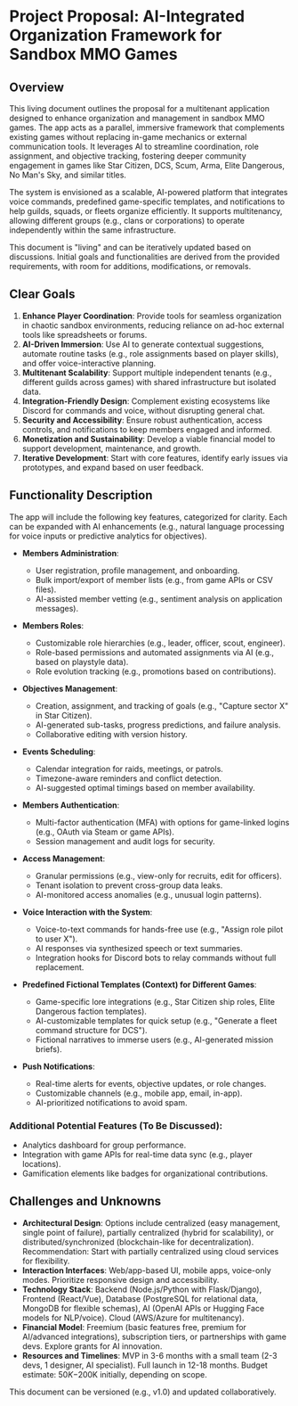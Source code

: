 
# Project Proposal: AI-Integrated Organization Framework for Sandbox MMO Games

## Overview
This living document outlines the proposal for a multitenant application designed to enhance organization and management in sandbox MMO games. The app acts as a parallel, immersive framework that complements existing games without replacing in-game mechanics or external communication tools. It leverages AI to streamline coordination, role assignment, and objective tracking, fostering deeper community engagement in games like Star Citizen, DCS, Scum, Arma, Elite Dangerous, No Man's Sky, and similar titles.

The system is envisioned as a scalable, AI-powered platform that integrates voice commands, predefined game-specific templates, and notifications to help guilds, squads, or fleets organize efficiently. It supports multitenancy, allowing different groups (e.g., clans or corporations) to operate independently within the same infrastructure.

This document is "living" and can be iteratively updated based on discussions. Initial goals and functionalities are derived from the provided requirements, with room for additions, modifications, or removals.

## Clear Goals
1. **Enhance Player Coordination**: Provide tools for seamless organization in chaotic sandbox environments, reducing reliance on ad-hoc external tools like spreadsheets or forums.
2. **AI-Driven Immersion**: Use AI to generate contextual suggestions, automate routine tasks (e.g., role assignments based on player skills), and offer voice-interactive planning.
3. **Multitenant Scalability**: Support multiple independent tenants (e.g., different guilds across games) with shared infrastructure but isolated data.
4. **Integration-Friendly Design**: Complement existing ecosystems like Discord for commands and voice, without disrupting general chat.
5. **Security and Accessibility**: Ensure robust authentication, access controls, and notifications to keep members engaged and informed.
6. **Monetization and Sustainability**: Develop a viable financial model to support development, maintenance, and growth.
7. **Iterative Development**: Start with core features, identify early issues via prototypes, and expand based on user feedback.

## Functionality Description
The app will include the following key features, categorized for clarity. Each can be expanded with AI enhancements (e.g., natural language processing for voice inputs or predictive analytics for objectives).

- **Members Administration**:
  - User registration, profile management, and onboarding.
  - Bulk import/export of member lists (e.g., from game APIs or CSV files).
  - AI-assisted member vetting (e.g., sentiment analysis on application messages).

- **Members Roles**:
  - Customizable role hierarchies (e.g., leader, officer, scout, engineer).
  - Role-based permissions and automated assignments via AI (e.g., based on playstyle data).
  - Role evolution tracking (e.g., promotions based on contributions).

- **Objectives Management**:
  - Creation, assignment, and tracking of goals (e.g., "Capture sector X" in Star Citizen).
  - AI-generated sub-tasks, progress predictions, and failure analysis.
  - Collaborative editing with version history.

- **Events Scheduling**:
  - Calendar integration for raids, meetings, or patrols.
  - Timezone-aware reminders and conflict detection.
  - AI-suggested optimal timings based on member availability.

- **Members Authentication**:
  - Multi-factor authentication (MFA) with options for game-linked logins (e.g., OAuth via Steam or game APIs).
  - Session management and audit logs for security.

- **Access Management**:
  - Granular permissions (e.g., view-only for recruits, edit for officers).
  - Tenant isolation to prevent cross-group data leaks.
  - AI-monitored access anomalies (e.g., unusual login patterns).

- **Voice Interaction with the System**:
  - Voice-to-text commands for hands-free use (e.g., "Assign role pilot to user X").
  - AI responses via synthesized speech or text summaries.
  - Integration hooks for Discord bots to relay commands without full replacement.

- **Predefined Fictional Templates (Context) for Different Games**:
  - Game-specific lore integrations (e.g., Star Citizen ship roles, Elite Dangerous faction templates).
  - AI-customizable templates for quick setup (e.g., "Generate a fleet command structure for DCS").
  - Fictional narratives to immerse users (e.g., AI-generated mission briefs).

- **Push Notifications**:
  - Real-time alerts for events, objective updates, or role changes.
  - Customizable channels (e.g., mobile app, email, in-app).
  - AI-prioritized notifications to avoid spam.

### Additional Potential Features (To Be Discussed):
- Analytics dashboard for group performance.
- Integration with game APIs for real-time data sync (e.g., player locations).
- Gamification elements like badges for organizational contributions.

## Challenges and Unknowns
- **Architectural Design**: Options include centralized (easy management, single point of failure), partially centralized (hybrid for scalability), or distributed/synchronized (blockchain-like for decentralization). Recommendation: Start with partially centralized using cloud services for flexibility.
- **Interaction Interfaces**: Web/app-based UI, mobile apps, voice-only modes. Prioritize responsive design and accessibility.
- **Technology Stack**: Backend (Node.js/Python with Flask/Django), Frontend (React/Vue), Database (PostgreSQL for relational data, MongoDB for flexible schemas), AI (OpenAI APIs or Hugging Face models for NLP/voice). Cloud (AWS/Azure for multitenancy).
- **Financial Model**: Freemium (basic features free, premium for AI/advanced integrations), subscription tiers, or partnerships with game devs. Explore grants for AI innovation.
- **Resources and Timelines**: MVP in 3-6 months with a small team (2-3 devs, 1 designer, AI specialist). Full launch in 12-18 months. Budget estimate: $50K-$200K initially, depending on scope.

This document can be versioned (e.g., v1.0) and updated collaboratively.